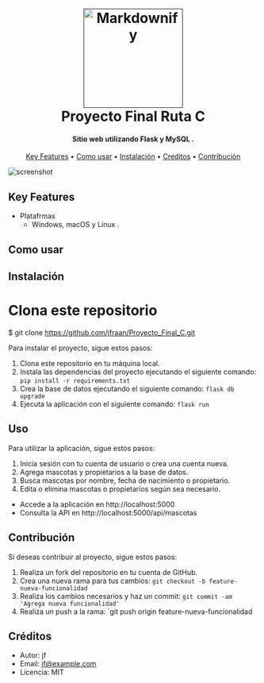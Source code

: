 
<h1 align="center">
  <br>
  <a href=""><img src="https://w7.pngwing.com/pngs/652/729/png-transparent-clinica-veterinaria-las-lagunas-veterinarian-veterinary-medicine-logo-invent-blue-city-logo.png" alt="Markdownify" width="200"></a>
  <br>
  Proyecto Final Ruta C
  <br>
</h1>

<h4 align="center">Sitio web utilizando Flask y MySQL <a href="http://electron.atom.io" target="_blank"></a>.</h4>



<p align="center">
  <a href="#key-features">Key Features</a> •
  <a href="#how-to-use">Como usar</a> •
  <a href="#download">Instalación</a> •
  <a href="#credits">Creditos</a> •
  <a href="#license">Contribución</a>
</p>

![screenshot](https://raw.githubusercontent.com/amitmerchant1990/electron-markdownify/master/app/img/markdownify.gif)

## Key Features

* Platafrmas
  - Windows, macOS y Linux .

## Como usar
## Instalación
# Clona este repositorio
$ git clone https://github.com/jfraan/Proyecto_Final_C.git


Para instalar el proyecto, sigue estos pasos:

1. Clona este repositorio en tu máquina local.
2. Instala las dependencias del proyecto ejecutando el siguiente comando: `pip install -r requirements.txt`
3. Crea la base de datos ejecutando el siguiente comando: `flask db upgrade`
4. Ejecuta la aplicación con el siguiente comando: `flask run`

## Uso

Para utilizar la aplicación, sigue estos pasos:

1. Inicia sesión con tu cuenta de usuario o crea una cuenta nueva.
2. Agrega mascotas y propietarios a la base de datos.
3. Busca mascotas por nombre, fecha de nacimiento o propietario.
4. Edita o elimina mascotas o propietarios según sea necesario.

- Accede a la aplicación en http://localhost:5000
- Consulta la API en http://localhost:5000/api/mascotas

## Contribución

Si deseas contribuir al proyecto, sigue estos pasos:

1. Realiza un fork del repositorio en tu cuenta de GitHub.
2. Crea una nueva rama para tus cambios: `git checkout -b feature-nueva-funcionalidad`
3. Realiza los cambios necesarios y haz un commit: `git commit -am 'Agrega nueva funcionalidad'`
4. Realiza un push a la rama: `git push origin feature-nueva-funcionalidad
## Créditos

- Autor: jf
- Email: jf@example.com
- Licencia: MIT

